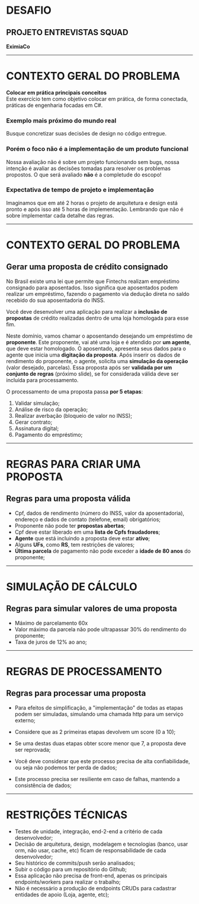 # DESAFIO

## PROJETO ENTREVISTAS SQUAD

**EximiaCo**

---

# CONTEXTO GERAL DO PROBLEMA

**Colocar em prática principais conceitos**  
Este exercício tem como objetivo colocar em prática, de forma conectada, práticas de engenharia focadas em C#.

### Exemplo mais próximo do mundo real  
Busque concretizar suas decisões de design no código entregue.

### Porém o foco não é a implementação de um produto funcional  
Nossa avaliação não é sobre um projeto funcionando sem bugs, nossa intenção é avaliar as decisões tomadas para resolver os problemas propostos. O que será avaliado **não** é a completude do escopo!

### Expectativa de tempo de projeto e implementação  
Imaginamos que em até 2 horas o projeto de arquitetura e design está pronto e após isso até 5 horas de implementação. Lembrando que não é sobre implementar cada detalhe das regras.

---

# CONTEXTO GERAL DO PROBLEMA

## Gerar uma proposta de crédito consignado

No Brasil existe uma lei que permite que Fintechs realizam empréstimo consignado para aposentados. Isso significa que aposentados podem realizar um empréstimo, fazendo o pagamento via dedução direta no saldo recebido do sua aposentadoria do INSS.

Você deve desenvolver uma aplicação para realizar a **inclusão de propostas** de crédito realizadas dentro de uma loja homologada para esse fim.

Neste domínio, vamos chamar o aposentando desejando um empréstimo de **proponente**. Este proponente, vai até uma loja e é atendido por **um agente**, que deve estar homologado. O aposentado, apresenta seus dados para o agente que inicia uma **digitação da proposta**. Após inserir os dados de rendimento do proponente, o agente, solicita uma **simulação da operação** (valor desejado, parcelas). Essa proposta após ser **validada por um conjunto de regras** (próximo slide), se for considerada válida deve ser incluída para processamento.

O processamento de uma proposta passa **por 5 etapas**:  
1) Validar simulação;  
2) Análise de risco da operação;  
3) Realizar averbação (bloqueio de valor no INSS);  
4) Gerar contrato;  
5) Assinatura digital;  
6) Pagamento do empréstimo;

---

# REGRAS PARA CRIAR UMA PROPOSTA

## Regras para uma proposta válida

- Cpf, dados de rendimento (número do INSS, valor da aposentadoria), endereço e dados de contato (telefone, email) obrigatórios;
- Proponente não pode ter **propostas abertas**;
- Cpf deve estar liberado em uma **lista de Cpfs fraudadores**;
- **Agente** que está incluindo a proposta deve estar **ativo**;
- Alguns **UFs**, como **RS**, tem restrições de valores;
- **Última parcela** de pagamento não pode exceder a **idade de 80 anos** do proponente;

---

# SIMULAÇÃO DE CÁLCULO

## Regras para simular valores de uma proposta

- Máximo de parcelamento 60x  
- Valor máximo da parcela não pode ultrapassar 30% do rendimento do proponente;  
- Taxa de juros de 12% ao ano;

---

# REGRAS DE PROCESSAMENTO

## Regras para processar uma proposta

- Para efeitos de simplificação, a "implementação" de todas as etapas podem ser simuladas, simulando uma chamada http para um serviço externo;

- Considere que as 2 primeiras etapas devolvem um score (0 a 10);

- Se uma destas duas etapas obter score menor que 7, a proposta deve ser reprovada;

- Você deve considerar que este processo precisa de alta confiabilidade, ou seja não podemos ter perda de dados;

- Este processo precisa ser resiliente em caso de falhas, mantendo a consistência de dados;

---

# RESTRIÇÕES TÉCNICAS

- Testes de unidade, integração, end-2-end a critério de cada desenvolvedor;
- Decisão de arquitetura, design, modelagem e tecnologias (banco, usar orm, não usar, cache, etc) ficam de responsabilidade de cada desenvolvedor;
- Seu histórico de commits/push serão analisados;
- Subir o código para um repositório do Github;
- Essa aplicação não precisa de front-end, apenas os principais endpoints/workers para realizar o trabalho;
- Não é necessário a produção de endpoints CRUDs para cadastrar entidades de apoio (Loja, agente, etc);